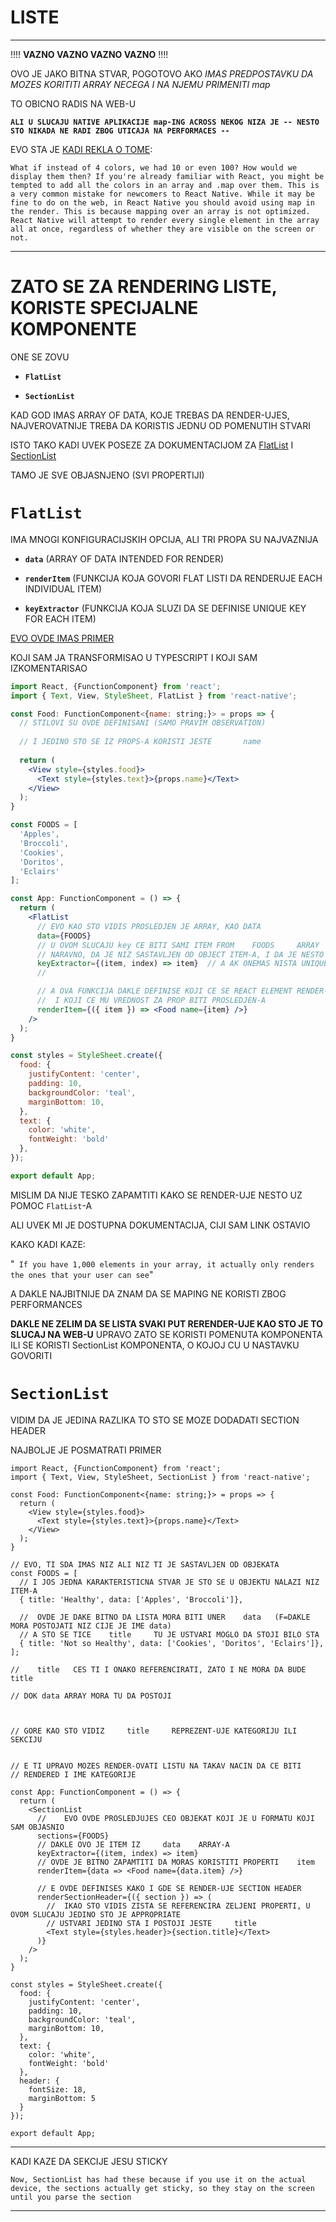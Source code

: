 # LISTE

***

!!!!
**VAZNO VAZNO VAZNO VAZNO**
!!!!

OVO JE JAKO BITNA STVAR, POGOTOVO AKO *IMAS PREDPOSTAVKU DA MOZES KORITITI ARRAY NECEGA I NA NJEMU PRIMENITI map*

TO OBICNO RADIS NA WEB-U

**`ALI U SLUCAJU NATIVE APLIKACIJE map-ING ACROSS NEKOG NIZA JE -- NESTO STO NIKADA NE RADI ZBOG UTICAJA NA PERFORMACES --`**

EVO STA JE [KADI REKLA O TOME](https://kadikraman.github.io/react-native-v2/lists):

`What if instead of 4 colors, we had 10 or even 100? How would we display them then? If you're already familiar with React, you might be tempted to add all the colors in an array and .map over them. This is a very common mistake for newcomers to React Native. While it may be fine to do on the web, in React Native you should avoid using map in the render. This is because mapping over an array is not optimized. React Native will attempt to render every single element in the array all at once, regardless of whether they are visible on the screen or not.`

***

# ZATO SE ZA RENDERING LISTE, KORISTE SPECIJALNE KOMPONENTE

ONE SE ZOVU

- **`FlatList`**

- **`SectionList`**

KAD GOD IMAS ARRAY OF DATA, KOJE TREBAS DA RENDER-UJES, NAJVEROVATNIJE TREBA DA KORISTIS JEDNU OD POMENUTIH STVARI

ISTO TAKO KADI UVEK POSEZE ZA DOKUMENTACIJOM ZA [FlatList](https://reactnative.dev/docs/flatlist) I [SectionList](https://reactnative.dev/docs/sectionlist)

TAMO JE SVE OBJASNJENO (SVI PROPERTIJI)

# `FlatList`

IMA MNOGI KONFIGURACIJSKIH OPCIJA, ALI TRI PROPA SU NAJVAZNIJA

- **`data`** (ARRAY OF DATA INTENDED FOR RENDER)

- **`renderItem`** (FUNKCIJA KOJA GOVORI FLAT LISTI DA RENDERUJE EACH INDIVIDUAL ITEM)

- **`keyExtractor`** (FUNKCIJA KOJA SLUZI DA SE DEFINISE UNIQUE KEY FOR EACH ITEM)

[EVO OVDE IMAS PRIMER](https://snack.expo.io/@kadikraman/flatlist-example)

KOJI SAM JA TRANSFORMISAO U TYPESCRIPT I KOJI SAM IZKOMENTARISAO

```jsx
import React, {FunctionComponent} from 'react';
import { Text, View, StyleSheet, FlatList } from 'react-native';

const Food: FunctionComponent<{name: string;}> = props => {
  // STILOVI SU OVDE DEFINISANI (SAMO PRAVIM OBSERVATION)
  
  // I JEDINO STO SE IZ PROPS-A KORISTI JESTE       name
  
  return (
    <View style={styles.food}>
      <Text style={styles.text}>{props.name}</Text>
    </View>
  );
}

const FOODS = [
  'Apples',
  'Broccoli',
  'Cookies',
  'Doritos',
  'Eclairs'
];

const App: FunctionComponent = () => {
  return (
    <FlatList
      // EVO KAO STO VIDIS PROSLEDJEN JE ARRAY, KAO DATA
      data={FOODS}
      // U OVOM SLUCAJU key CE BITI SAMI ITEM FROM    FOODS     ARRAY
      // NARAVNO, DA JE NIZ SASTAVLJEN OD OBJECT ITEM-A, I DA JE NESTO DRUGO INTENDED FOR KEY, SIGRNO BIH TO KORISTIO IZ POMENUTOG OBJEKTA
      keyExtractor={(item, index) => item}  // A AK ONEMAS NISTA UNIQUE (AKO NEKAD IMAS DVA ISTA ITEM-A U NIZU), PA MOZES DA KORISTIS INDEX
      //                                                                                                          KOJI TI JE TAKODJE DOSTUPAN

      // A OVA FUNKCIJA DAKLE DEFINISE KOJI CE SE REACT ELEMENT RENDER-OVATI
      //  I KOJI CE MU VREDNOST ZA PROP BITI PROSLEDJEN-A
      renderItem={({ item }) => <Food name={item} />}
    />
  );
}

const styles = StyleSheet.create({
  food: {
    justifyContent: 'center',
    padding: 10,
    backgroundColor: 'teal',
    marginBottom: 10,
  },
  text: {
    color: 'white',
    fontWeight: 'bold'
  },
});

export default App;
```

MISLIM DA NIJE TESKO ZAPAMTITI KAKO SE RENDER-UJE NESTO UZ POMOC `FlatList`-A

ALI UVEK MI JE DOSTUPNA DOKUMENTACIJA, CIJI SAM LINK OSTAVIO

KAKO KADI KAZE:

"` If you have 1,000 elements in your array, it actually only renders the ones that your user can see`"

A DAKLE NAJBITNIJE DA ZNAM DA SE MAPING NE KORISTI ZBOG PERFORMANCES

**DAKLE NE ZELIM DA SE LISTA SVAKI PUT RERENDER-UJE KAO STO JE TO SLUCAJ NA WEB-U** UPRAVO ZATO SE KORISTI POMENUTA KOMPONENTA ILI SE KORISTI SectionList KOMPONENTA, O KOJOJ CU U NASTAVKU GOVORITI

# `SectionList`

VIDIM DA JE JEDINA RAZLIKA TO STO SE MOZE DODADATI SECTION HEADER

NAJBOLJE JE POSMATRATI PRIMER

```tsx
import React, {FunctionComponent} from 'react';
import { Text, View, StyleSheet, SectionList } from 'react-native';

const Food: FunctionComponent<{name: string;}> = props => {
  return (
    <View style={styles.food}>
      <Text style={styles.text}>{props.name}</Text>
    </View>
  );
}

// EVO, TI SDA IMAS NIZ ALI NIZ TI JE SASTAVLJEN OD OBJEKATA
const FOODS = [
  // I JOS JEDNA KARAKTERISTICNA STVAR JE STO SE U OBJEKTU NALAZI NIZ ITEM-A
  { title: 'Healthy', data: ['Apples', 'Broccoli']},

  //  OVDE JE DAKE BITNO DA LISTA MORA BITI UNER    data   (F=DAKLE MORA POSTOJATI NIZ CIJE JE IME data)
  // A STO SE TICE    title     TU JE USTVARI MOGLO DA STOJI BILO STA
  { title: 'Not so Healthy', data: ['Cookies', 'Doritos', 'Eclairs']},
];

//    title   CES TI I ONAKO REFERENCIRATI, ZATO I NE MORA DA BUDE title

// DOK data ARRAY MORA TU DA POSTOJI      



// GORE KAO STO VIDIZ     title     REPREZENT-UJE KATEGORIJU ILI SEKCIJU


// E TI UPRAVO MOZES RENDER-OVATI LISTU NA TAKAV NACIN DA CE BITI
// RENDERED I IME KATEGORIJE

const App: FunctionComponent = () => {
  return (
    <SectionList
      //    EVO OVDE PROSLEDJUJES CEO OBJEKAT KOJI JE U FORMATU KOJI SAM OBJASNIO  
      sections={FOODS}
      // DAKLE OVO JE ITEM IZ     data    ARRAY-A
      keyExtractor={(item, index) => item}
      // OVDE JE BITNO ZAPAMTITI DA MORAS KORISTITI PROPERTI    item
      renderItem={data => <Food name={data.item} />}

      // E OVDE DEFINISES KAKO I GDE SE RENDER-UJE SECTION HEADER
      renderSectionHeader={({ section }) => (
        //  IKAO STO VIDIS ZISTA SE REFERENCIRA ZELJENI PROPERTI, U OVOM SLUCAJU JEDINO STO JE APPROPRIATE
        // USTVARI JEDINO STA I POSTOJI JESTE     title
        <Text style={styles.header}>{section.title}</Text>
      )}
    />
  );
}

const styles = StyleSheet.create({
  food: {
    justifyContent: 'center',
    padding: 10,
    backgroundColor: 'teal',
    marginBottom: 10,
  },
  text: {
    color: 'white',
    fontWeight: 'bold'
  },
  header: {
    fontSize: 18,
    marginBottom: 5
  }
});

export default App;
```

***

KADI KAZE DA SEKCIJE JESU STICKY

`Now, SectionList has had these because if you use it on the actual device, the sections actually get sticky, so they stay on the screen until you parse the section`

***
